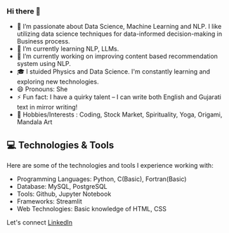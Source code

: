 ### Hi there 👋

<!--
**AartiPBhagat/AartiPBhagat** is a ✨ _special_ ✨ repository because its `README.md` (this file) appears on your GitHub profile.
-->

- 👯 I’m passionate about Data Science, Machine Learning and NLP. I like utilizing data science techniques for data-informed decision-making in Business process.
- 🌱 I’m currently learning NLP, LLMs.
- 🔭 I’m currently working on improving content based recommendation system using NLP.
- 🎓 I stuided Physics and Data Science. I'm constantly learning and exploring new technologies.
- 😄 Pronouns: She
- ⚡ Fun fact: I have a quirky talent – I can write both English and Gujarati text in mirror writing!
- 🤔 Hobbies/Interests : Coding, Stock Market, Spirituality, Yoga, Origami, Mandala Art

## 💻 Technologies & Tools

Here are some of the technologies and tools I experience working with:

- Programming Languages: Python, C(Basic), Fortran(Basic)
- Database: MySQL, PostgreSQL
- Tools: Github, Jupyter Notebook
- Frameworks: Streamlit
- Web Technologies: Basic knowledge of HTML, CSS

Let's connect
[LinkedIn](https://www.linkedin.com/in/aartipbhagat18/)

